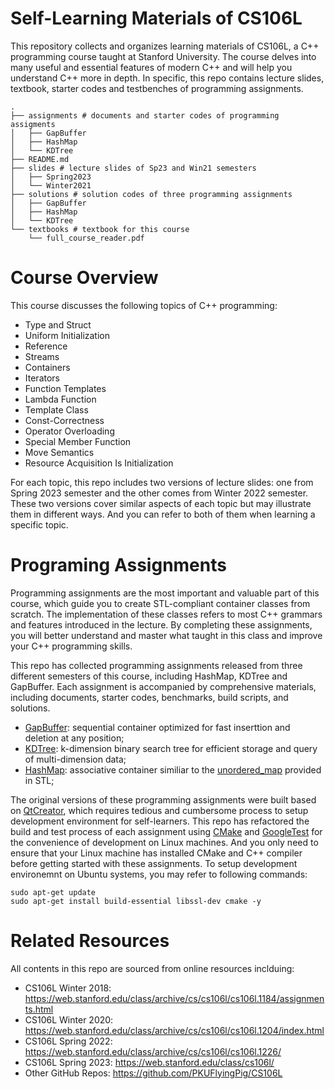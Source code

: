 # Self-Learning Materials of CS106L

This repository collects and organizes learning materials of CS106L, a C++ programming course taught at Stanford University. The course delves into many useful and essential features of modern C++ and will help you understand C++ more in depth. In specific, this repo contains lecture slides, textbook, starter codes and testbenches of programming assignments.

```shell
.
├── assignments # documents and starter codes of programming assigments
│   ├── GapBuffer
│   ├── HashMap
│   └── KDTree
├── README.md
├── slides # lecture slides of Sp23 and Win21 semesters
│   ├── Spring2023
│   └── Winter2021
├── solutions # solution codes of three programming assignments
│   ├── GapBuffer
│   ├── HashMap
│   └── KDTree
└── textbooks # textbook for this course
    └── full_course_reader.pdf
```

# Course Overview
This course discusses the following topics of C++ programming:
- Type and Struct
- Uniform Initialization
- Reference
- Streams
- Containers
- Iterators
- Function Templates
- Lambda Function
- Template Class
- Const-Correctness
- Operator Overloading
- Special Member Function
- Move Semantics
- Resource Acquisition Is Initialization

For each topic, this repo includes two versions of lecture slides: one from Spring 2023 semester and the other comes from Winter 2022 semester. These two versions cover similar aspects of each topic but may illustrate them in different ways. And you can refer to both of them when learning a specific topic.

# Programing Assignments
Programming assignments are the most important and valuable part of this course, which guide you to create STL-compliant container classes from scratch. The implementation of these classes refers to most C++ grammars and features introduced in the lecture. By completing these assignments, you will better understand and master what taught in this class and improve your C++ programming skills.

This repo has collected programming assignments released from three different semesters of this course, including HashMap, KDTree and GapBuffer. Each assignment is accompanied by comprehensive materials, including documents, starter codes, benchmarks, build scripts, and solutions.

- [GapBuffer](./assignments/GapBuffer/): sequential container optimized for fast inserttion and deletion at any position;
- [KDTree](./assignments/KDTree/): k-dimension binary search tree for efficient storage and query of multi-dimension data;
- [HashMap](./assignments/HashMap): associative container similiar to the [unordered_map](https://en.cppreference.com/w/cpp/container/unordered_map) provided in STL;

The original versions of these programming assignments were built based on [QtCreator](https://www.qt.io/product/development-tools), which requires tedious and cumbersome process to setup development environment for self-learners. This repo has refactored the build and test process of each assignment using [CMake](https://cmake.org/) and [GoogleTest](https://github.com/google/googletest) for the convenience of development on Linux machines. And you only need to ensure that your Linux machine has installed CMake and C++ compiler before getting started with these assignments. To setup development environemnt on Ubuntu systems, you may refer to following commands:

```shell
sudo apt-get update
sudo apt-get install build-essential libssl-dev cmake -y
```

# Related Resources
All contents in this repo are sourced from online resources inclduing:
- CS106L Winter 2018: https://web.stanford.edu/class/archive/cs/cs106l/cs106l.1184/assignments.html
- CS106L Winter 2020: https://web.stanford.edu/class/archive/cs/cs106l/cs106l.1204/index.html
- CS106L Spring 2022: https://web.stanford.edu/class/archive/cs/cs106l/cs106l.1226/
- CS106L Spring 2023: https://web.stanford.edu/class/cs106l/
- Other GitHub Repos: https://github.com/PKUFlyingPig/CS106L
